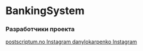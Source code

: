 # BankingSystem
<h3>Разработчики проекта</h3>
<a href="https://github.com/postscriptumno">
    postscriptum.no
</a>
<a href="https://www.instagram.com/postscriptum.no/">
    Instagram
</a>
<a href="https://github.com/danylokarpenko">
    danylokarpenko
</a>
<a href="https://github.com/danylokarpenko">
    Instagram
</a>